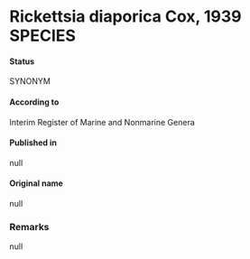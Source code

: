 # Rickettsia diaporica Cox, 1939 SPECIES

#### Status
SYNONYM

#### According to
Interim Register of Marine and Nonmarine Genera

#### Published in
null

#### Original name
null

### Remarks
null